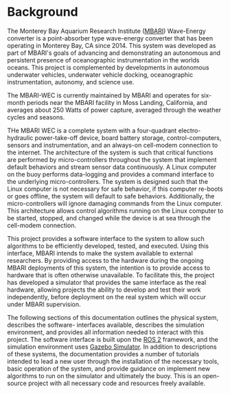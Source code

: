 # Background  

The Monterey Bay Aquarium Research Institute ([MBARI](https://www.mbari.org)) Wave-Energy converter
is a point-absorber type wave-energy converter that has been operating in Monterey Bay, CA since
2014. This system was developed as part of MBARI's goals of advancing and demonstrating an
autonomous and persistent presence of oceanographic instrumentation in the worlds oceans. This
project is complemented by developments in autonomous underwater vehicles, underwater vehicle
docking, oceanographic instrumentation, autonomy, and science use. 

The MBARI-WEC is currently maintained by MBARI and operates for six-month periods near the MBARI
facility in Moss Landing, California, and averages about 250 Watts of power capture, averaged
through the weather cycles and seasons.

THe MBARI WEC is a complete system with a four-quadrant electro-hydraulic power-take-off device,
board battery storage, control-computers, sensors and instrumentation, and an always-on cell-modem
connection to the internet. The architecture of the system is such that critical functions are
performed by micro-controllers throughout the system that implement default behaviors and stream
sensor data continuously. A Linux computer on the buoy performs data-logging and provides a
command interface to the underlying micro-controllers. The system is designed such that the Linux
computer is not necessary for safe behavior, if this computer re-boots or goes offline, the system
will default to safe behaviors. Additionally, the micro-controllers will ignore damaging commands
from the Linux computer. This architecture allows control algorithms running on the Linux computer
to be started, stopped, and changed while the device is at sea through the cell-modem connection.  

This project provides a software interface to the system to allow such algorithms to be
efficiently developed, tested, and executed. Using this interface, MBARI intends to make the system
available to external researchers. By providing access to the hardware during the ongoing MBARI
deployments of this system, the intention is to provide access to hardware that is often otherwise
unavailable. To facilitate this, the project has developed a simulator that provides the same
interface as the real hardware, allowing projects the ability to develop and test their work
independently, before deployment on the real system which will occur under MBARI supervision.

The following sections of this documentation outlines the physical system, describes the software-
interfaces available, describes the simulation environment, and provides all information needed to
interact with this project. The software interface is built upon the [ROS 2](https://www.ros.org)
framework, and the simulation environment uses [Gazebo Simulator](https://gazebosim.org). In addition to
descriptions of these systems, the documentation provides a number of tutorials intended to lead a
new user through the installation of the necessary tools, basic operation of the system, and
provide guidance on implement new algorithms to run on the simulator and ultimately the buoy. This
is an open-source project with all necessary code and resources freely available.  

